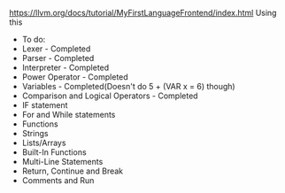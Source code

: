 https://llvm.org/docs/tutorial/MyFirstLanguageFrontend/index.html 
Using this

- To do:
- Lexer - Completed
- Parser - Completed
- Interpreter - Completed
- Power Operator - Completed
- Variables - Completed(Doesn't do 5 + (VAR x = 6) though)
- Comparison and Logical Operators - Completed 
- IF statement
- For and While statements
- Functions
- Strings
- Lists/Arrays
- Built-In Functions
- Multi-Line Statements
- Return, Continue and Break
- Comments and Run
